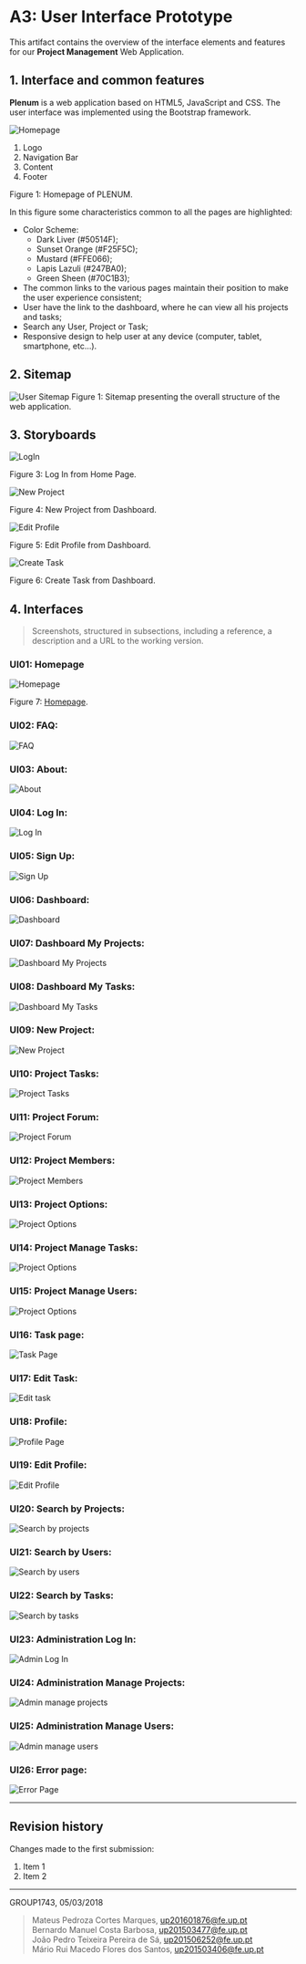 # A3: User Interface Prototype

This artifact contains the overview of the interface elements and features for our **Project Management** Web Application.

## 1. Interface and common features

**Plenum** is a web application based on HTML5, JavaScript and CSS. The user interface was implemented using the Bootstrap framework.

<img src="/design/images_pages/Home_numbers.png" title="Homepage">

1.  Logo
2.  Navigation Bar
3.  Content
4.  Footer

Figure 1: Homepage of PLENUM.

In this figure some characteristics common to all the pages are highlighted:
- Color Scheme:
  - Dark Liver (#50514F);
  - Sunset Orange (#F25F5C);
  - Mustard (#FFE066);
  - Lapis Lazuli (#247BA0);
  - Green Sheen (#70C1B3);
- The common links to the various pages maintain their position to make the user experience consistent;
- User have the link to the dashboard, where he can view all his projects and tasks;
- Search any User, Project or Task;
- Responsive design to help user at any device (computer, tablet, smartphone, etc...).

## 2. Sitemap

<img src="images/Sitemap.png" title="User Sitemap">
Figure 1: Sitemap presenting the overall structure of the web application.

## 3. Storyboards

<img src="images/Storyboard/LogIn.png" title="LogIn">

Figure 3: Log In from Home Page.

<img src="images/Storyboard/NewProject.png" title="New Project">

Figure 4: New Project from Dashboard.

<img src="images/Storyboard/EditProfile.png" title="Edit Profile">

Figure 5: Edit Profile from Dashboard.

<img src="images/Storyboard/CreateTask.png" title="Create Task">

Figure 6: Create Task from Dashboard.

## 4. Interfaces

> Screenshots, structured in subsections, including a reference, a description and a URL to the working version.

### UI01: Homepage
<img src="images/Interface/UI01_Homepage.png" title="Homepage">

Figure 7: [Homepage](url).

### UI02: FAQ:
<img src="images/Interface/UI02_FAQ.png" title="FAQ">

### UI03: About:
<img src="images/Interface/UI03_About.png" title="About">

### UI04: Log In:
<img src="images/Interface/UI05_Login.png" title="Log In">

### UI05: Sign Up:
<img src="images/Interface/UI05_Sign Up.png" title="Sign Up">

### UI06: Dashboard:
<img src="images/Interface/UI06_Dashboard.png" title="Dashboard">

### UI07: Dashboard My Projects:
<img src="images/Interface/UI07_Dashboard_projects.png" title="Dashboard My Projects">

### UI08: Dashboard My Tasks:
<img src="images/Interface/UI08_Dashboard_tasks.png" title="Dashboard My Tasks">

### UI09: New Project:
<img src="images/Interface/UI09_New_project.png" title="New Project">

### UI10: Project Tasks:
<img src="images/Interface/UI10_Project_tasks.png" title="Project Tasks">

### UI11: Project Forum:
<img src="images/Interface/UI11_Project_forum.png" title="Project Forum">

### UI12: Project Members:
<img src="images/Interface/UI12_Project_members.png" title="Project Members">

### UI13: Project Options:
<img src="images/Interface/UI13_Project_options.png" title="Project Options">

### UI14: Project Manage Tasks:
<img src="images/Interface/UI14_Project_manage_tasks.png" title="Project Options">

### UI15: Project Manage Users:
<img src="images/Interface/UI15_Project_manage_users.png" title="Project Options">

### UI16: Task page:
<img src="images/Interface/UI16_Task.png" title="Task Page">

### UI17: Edit Task:
<img src="images/Interface/UI17_Edit_task.png" title="Edit task">

### UI18: Profile:
<img src="images/Interface/UI18_Profile.png" title="Profile Page">

### UI19: Edit Profile:
<img src="images/Interface/UI19_Edit_profile.png" title="Edit Profile">

### UI20: Search by Projects:
<img src="images/Interface/UI20_Search_projects.png" title="Search by projects">

### UI21: Search by Users:
<img src="images/Interface/UI21_Search_users.png" title="Search by users">

### UI22: Search by Tasks:
<img src="images/Interface/UI22_Search_tasks.png" title="Search by tasks">

### UI23: Administration Log In:
<img src="images/Interface/UI23_Admin_log_in.png" title="Admin Log In">

### UI24: Administration Manage Projects:
<img src="images/Interface/UI24_Admin_projects.png" title="Admin manage projects">

### UI25: Administration Manage Users:
<img src="images/Interface/UI25_Admin_users.png" title="Admin manage users">

### UI26: Error page:
<img src="images/Interface/UI26_Error.png" title="Error Page">



***

## Revision history

Changes made to the first submission:
1. Item 1
1. Item 2

***

GROUP1743, 05/03/2018

> Mateus Pedroza Cortes Marques, up201601876@fe.up.pt   
> Bernardo Manuel Costa Barbosa, up201503477@fe.up.pt   
> João Pedro Teixeira Pereira de Sá, up201506252@fe.up.pt   
> Mário Rui Macedo Flores dos Santos, up201503406@fe.up.pt  
